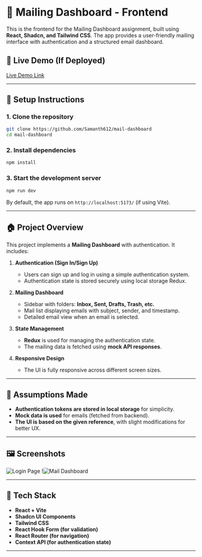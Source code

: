 # 📧 Mailing Dashboard - Frontend

This is the frontend for the Mailing Dashboard assignment, built using **React, Shadcn, and Tailwind CSS**. The app provides a user-friendly mailing interface with authentication and a structured email dashboard.

## 🚀 Live Demo (If Deployed)

[Live Demo Link](https://technox-ten.vercel.app/login)

---

## 🔧 **Setup Instructions**

### **1. Clone the repository**

```sh
git clone https://github.com/Samanth612/mail-dashboard
cd mail-dashboard
```

### **2. Install dependencies**

```sh
npm install
```

### **3. Start the development server**

```sh
npm run dev
```

By default, the app runs on `http://localhost:5173/` (if using Vite).

---

## 🏠 **Project Overview**

This project implements a **Mailing Dashboard** with authentication. It includes:

1. **Authentication (Sign In/Sign Up)**

   - Users can sign up and log in using a simple authentication system.
   - Authentication state is stored securely using local storage Redux.

2. **Mailing Dashboard**

   - Sidebar with folders: **Inbox, Sent, Drafts, Trash, etc.**
   - Mail list displaying emails with subject, sender, and timestamp.
   - Detailed email view when an email is selected.

3. **State Management**

   - **Redux** is used for managing the authentication state.
   - The mailing data is fetched using **mock API responses**.

4. **Responsive Design**
   - The UI is fully responsive across different screen sizes.

---

## 🤔 **Assumptions Made**

- **Authentication tokens are stored in local storage** for simplicity.
- **Mock data is used** for emails (fetched from backend).
- **The UI is based on the given reference**, with slight modifications for better UX.

---

## 🖼 **Screenshots**

![Login Page](LoginPage.png)
!![Mail Dashboard](Dashboard.png)

---

## 🐛 **Tech Stack**

- **React + Vite**
- **Shadcn UI Components**
- **Tailwind CSS**
- **React Hook Form (for validation)**
- **React Router (for navigation)**
- **Context API (for authentication state)**

---
